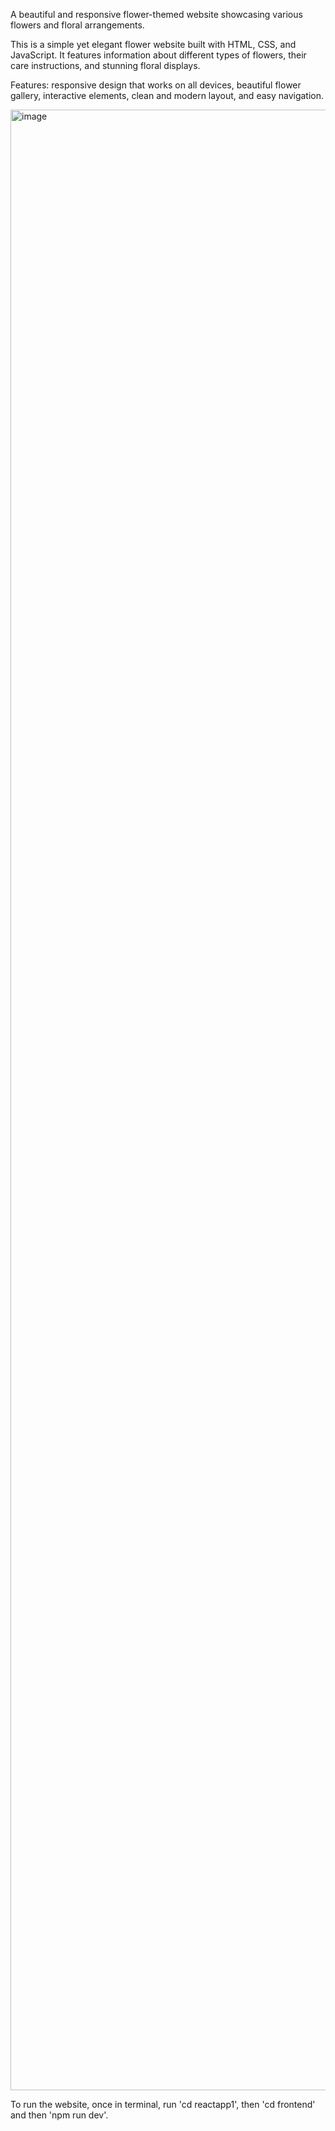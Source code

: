 A beautiful and responsive flower-themed website showcasing various flowers and floral arrangements.

This is a simple yet elegant flower website built with HTML, CSS, and JavaScript. It features information about different types of flowers, their care instructions, and stunning floral displays.

Features: responsive design that works on all devices, beautiful flower gallery, interactive elements, clean and modern layout, and easy navigation.

<img width="1788" height="3169" alt="image" src="https://github.com/user-attachments/assets/d69c54d0-6eb8-4575-9d41-44dfe7d3eb25" />

To run the website, once in terminal, run 'cd reactapp1', then 'cd frontend' and then 'npm run dev'.





